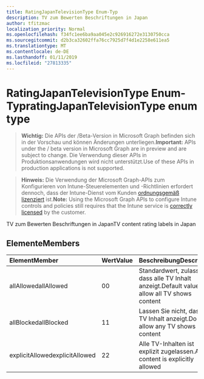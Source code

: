 ```yaml
---
title: RatingJapanTelevisionType Enum-Typ
description: TV zum Bewerten Beschriftungen in Japan
author: tfitzmac
localization_priority: Normal
ms.openlocfilehash: f34fc1ee6ba9aa045e2c926916272e3130750cca
ms.sourcegitcommit: d2b3ca32602ffa76cc7925d7f4d1e2258e611ea5
ms.translationtype: MT
ms.contentlocale: de-DE
ms.lasthandoff: 01/11/2019
ms.locfileid: "27813335"
---
```

# <a name="ratingjapantelevisiontype-enum-type"></a><span data-ttu-id="fb4f7-103">RatingJapanTelevisionType Enum-Typ</span><span class="sxs-lookup"><span data-stu-id="fb4f7-103">ratingJapanTelevisionType enum type</span></span>

> <span data-ttu-id="fb4f7-104">**Wichtig:** Die APIs der /Beta-Version in Microsoft Graph befinden sich in der Vorschau und können Änderungen unterliegen.</span><span class="sxs-lookup"><span data-stu-id="fb4f7-104">**Important:** APIs under the / beta version in Microsoft Graph are in preview and are subject to change.</span></span> <span data-ttu-id="fb4f7-105">Die Verwendung dieser APIs in Produktionsanwendungen wird nicht unterstützt.</span><span class="sxs-lookup"><span data-stu-id="fb4f7-105">Use of these APIs in production applications is not supported.</span></span>

> <span data-ttu-id="fb4f7-106">**Hinweis:** Die Verwendung der Microsoft Graph-APIs zum Konfigurieren von Intune-Steuerelementen und -Richtlinien erfordert dennoch, dass der Intune-Dienst vom Kunden [ordnungsgemäß lizenziert](https://go.microsoft.com/fwlink/?linkid=839381) ist.</span><span class="sxs-lookup"><span data-stu-id="fb4f7-106">**Note:** Using the Microsoft Graph APIs to configure Intune controls and policies still requires that the Intune service is [correctly licensed](https://go.microsoft.com/fwlink/?linkid=839381) by the customer.</span></span>

<span data-ttu-id="fb4f7-107">TV zum Bewerten Beschriftungen in Japan</span><span class="sxs-lookup"><span data-stu-id="fb4f7-107">TV content rating labels in Japan</span></span>
## <a name="members"></a><span data-ttu-id="fb4f7-108">Elemente</span><span class="sxs-lookup"><span data-stu-id="fb4f7-108">Members</span></span>
|<span data-ttu-id="fb4f7-109">Element</span><span class="sxs-lookup"><span data-stu-id="fb4f7-109">Member</span></span>|<span data-ttu-id="fb4f7-110">Wert</span><span class="sxs-lookup"><span data-stu-id="fb4f7-110">Value</span></span>|<span data-ttu-id="fb4f7-111">Beschreibung</span><span class="sxs-lookup"><span data-stu-id="fb4f7-111">Description</span></span>|
|:---|:---|:---|
|<span data-ttu-id="fb4f7-112">allAllowed</span><span class="sxs-lookup"><span data-stu-id="fb4f7-112">allAllowed</span></span>|<span data-ttu-id="fb4f7-113">0</span><span class="sxs-lookup"><span data-stu-id="fb4f7-113">0</span></span>|<span data-ttu-id="fb4f7-114">Standardwert, zulassen, dass alle TV Inhalt anzeigt.</span><span class="sxs-lookup"><span data-stu-id="fb4f7-114">Default value, allow all TV shows content</span></span>|
|<span data-ttu-id="fb4f7-115">allBlocked</span><span class="sxs-lookup"><span data-stu-id="fb4f7-115">allBlocked</span></span>|<span data-ttu-id="fb4f7-116">1</span><span class="sxs-lookup"><span data-stu-id="fb4f7-116">1</span></span>|<span data-ttu-id="fb4f7-117">Lassen Sie nicht, dass alle TV Inhalt anzeigt.</span><span class="sxs-lookup"><span data-stu-id="fb4f7-117">Do not allow any TV shows content</span></span>|
|<span data-ttu-id="fb4f7-118">explicitAllowed</span><span class="sxs-lookup"><span data-stu-id="fb4f7-118">explicitAllowed</span></span>|<span data-ttu-id="fb4f7-119">2</span><span class="sxs-lookup"><span data-stu-id="fb4f7-119">2</span></span>|<span data-ttu-id="fb4f7-120">Alle TV-Inhalten ist explizit zugelassen.</span><span class="sxs-lookup"><span data-stu-id="fb4f7-120">All TV content is explicitly allowed</span></span>|





